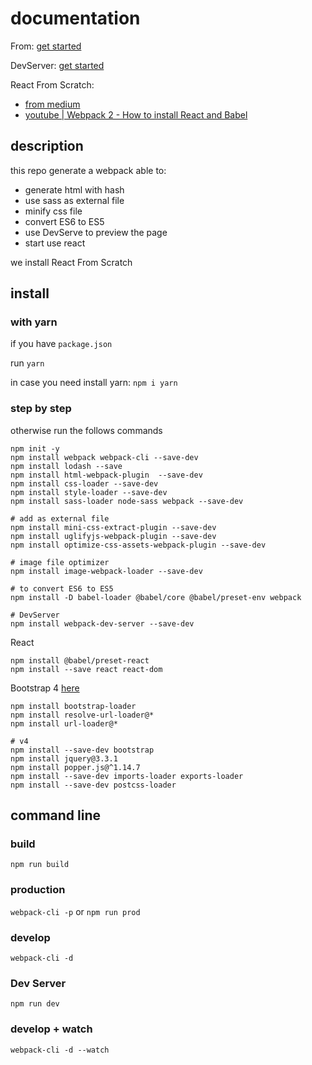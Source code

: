 # documentation

From: [get started](https://webpack.js.org/guides/getting-started/)

DevServer: [get started](https://webpack.js.org/configuration/dev-server/)

React From Scratch:
- [from medium](https://blog.usejournal.com/creating-a-react-app-from-scratch-f3c693b84658)
- [youtube | Webpack 2 - How to install React and Babel](https://www.youtube.com/watch?v=zhA5LNA3MxE&feature=youtu.be)

## description

this repo generate a webpack able to:
- generate html with hash
- use sass as external file
- minify css file
- convert ES6 to ES5
- use DevServe to preview the page
- start use react

we install React From Scratch

## install

### with yarn
if you have `package.json`

run `yarn`

in case you need install yarn: `npm i yarn`

### step by step
otherwise run the follows commands

```
npm init -y
npm install webpack webpack-cli --save-dev
npm install lodash --save
npm install html-webpack-plugin  --save-dev
npm install css-loader --save-dev
npm install style-loader --save-dev
npm install sass-loader node-sass webpack --save-dev

# add as external file
npm install mini-css-extract-plugin --save-dev
npm install uglifyjs-webpack-plugin --save-dev
npm install optimize-css-assets-webpack-plugin --save-dev

# image file optimizer
npm install image-webpack-loader --save-dev

# to convert ES6 to ES5
npm install -D babel-loader @babel/core @babel/preset-env webpack

# DevServer
npm install webpack-dev-server --save-dev
```

React
```
npm install @babel/preset-react
npm install --save react react-dom
```

Bootstrap 4 [here](https://github.com/shakacode/bootstrap-loader)
```
npm install bootstrap-loader
npm install resolve-url-loader@*
npm install url-loader@*

# v4
npm install --save-dev bootstrap
npm install jquery@3.3.1
npm install popper.js@^1.14.7
npm install --save-dev imports-loader exports-loader
npm install --save-dev postcss-loader
```

## command line

### build
`npm run build`

### production
`webpack-cli -p` or `npm run prod`

### develop
`webpack-cli -d`

### Dev Server
`npm run dev`

### develop + watch
`webpack-cli -d --watch`

